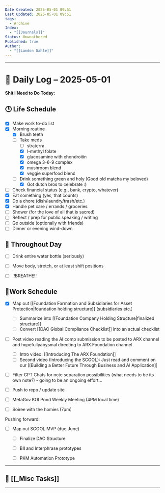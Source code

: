 ```yaml
---
Date Created: 2025-05-01 09:51
Last Updated: 2025-05-01 09:51
tags:
  - Archive
Index:
  - "[[Journals]]"
Status: Unweathered
Published: true
Author:
  - "[[Landon Dahle]]"
---
```

---

# 📆 Daily Log – 2025-05-01

**Shit I Need to Do Today:**

## 🕒 Life Schedule

- [x] Make work to-do list  
- [x] Morning routine  
	- [x] Brush teeth  
	- [ ] Take meds  
		- [ ] straterra
		- [x] l-methyl folate
		- [x] glucosamine with chondroitin
		- [x] omega 3-6-9 complex
		- [x] mushroom blend
		- [x] veggie superfood blend
	- [ ] Drink something green and holy (Good old matcha my beloved)  
		- [x] Got dutch bros to celebrate :)
- [ ] Check financial status (e.g., bank, crypto, whatever)
- [x] Eat something (yes, that counts)
- [x] Do a chore (dish/laundry/trash/etc.)
- [x] Handle pet care / errands / groceries  
- [ ] Shower (for the love of all that is sacred)
- [ ] Reflect / prep for public speaking / writing
- [ ] Go outside (optionally with friends)
- [ ] Dinner or evening wind-down

## 🌱 Throughout Day

- [ ] Drink entire water bottle (seriously)
- [ ] Move body, stretch, or at least shift positions
- [ ] !!BREATHE!!


## 🤑Work Schedule

- [x] Map out [[Foundation Formation and Subsidiaries for Asset Protection|foundation holding structure]] (subsidiaries etc.)
	- [ ] Summarize into [[Foundation Company Holding Structure|finalized structure]]
	- [ ] Convert [[DAO Global Compliance Checklist]] into an actual checklist
- [ ] Post video reading the AI comp submission to be posted to ARX channel and hopefullyabysmal directing to ARX Foundation channel
	- [ ] Intro video: [[Introducing The ARX Foundation]] 
	- [ ] Second video (Introducing the SCOOL): Just read and comment on our [[Building a Better Future Through Business and AI Application]]
- [ ] Filter GPT Chats for note separation possibilities (what needs to be its own note?) - going to be an ongoing effort...
- [ ] Push to repo / update site  
- [ ] MetaGov KOI Pond Weekly Meeting (4PM local time)
- [ ] Soiree with the homies (7pm)


Pushing forward:
- [ ] Map out SCOOL MVP (due June)
	- [ ] Finalize DAO Structure
	- [ ] BII and Interphrase prototypes
	- [ ] PKM Automation Prototype


---
## 🧠 [[_Misc Tasks]]

---
